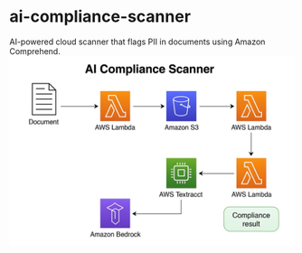 # ai-compliance-scanner
AI-powered cloud scanner that flags PII in documents using Amazon Comprehend.
![AI Compliance Scanner Flowchart](architecture/AI_Compliance_Scanner_Flowchart.jpg)
